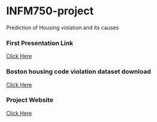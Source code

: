 # INFM750-project
Prediction of Housing violation and its causes

### First Presentation Link
[Click Here](http://prezi.com/etzhsac0bbsr/?utm_campaign=share&utm_medium=copy)

### Boston housing code violation dataset download
[Click Here](https://data.cityofboston.gov/Permitting/Code-Enforcement-Building-and-Property-Violations/8sq6-p7et/data)

### Project Website
[Click Here](https://siddharthhparikh.github.io/INFM750-project/)
